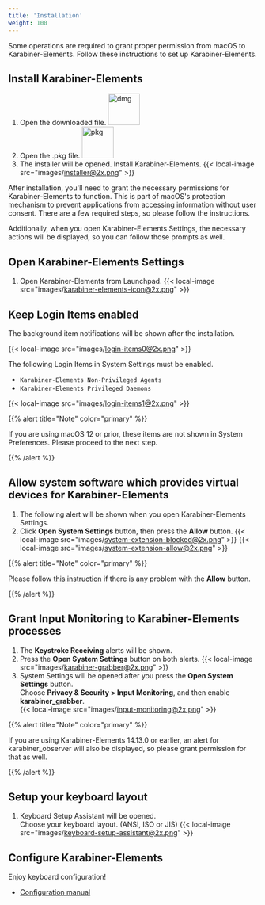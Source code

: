 ```yaml
---
title: 'Installation'
weight: 100
---
```


Some operations are required to grant proper permission from macOS to Karabiner-Elements.
Follow these instructions to set up Karabiner-Elements.

## Install Karabiner-Elements

1.  Open the downloaded file.
    <img src="images/dmg-icon@2x.png" alt="dmg" width="64" />
2.  Open the .pkg file.
    <img src="images/pkg-icon@2x.png" alt="pkg" width="64" />
3.  The installer will be opened. Install Karabiner-Elements.
    {{< local-image src="images/installer@2x.png" >}}

After installation, you'll need to grant the necessary permissions for Karabiner-Elements to function.
This is part of macOS's protection mechanism to prevent applications from accessing information without user consent.
There are a few required steps, so please follow the instructions.

Additionally, when you open Karabiner-Elements Settings, the necessary actions will be displayed, so you can follow those prompts as well.

## Open Karabiner-Elements Settings

1.  Open Karabiner-Elements from Launchpad.
    {{< local-image src="images/karabiner-elements-icon@2x.png" >}}

## Keep Login Items enabled

The background item notifications will be shown after the installation.

{{< local-image src="images/login-items0@2x.png" >}}

The following Login Items in System Settings must be enabled.

-   `Karabiner-Elements Non-Privileged Agents`
-   `Karabiner-Elements Privileged Daemons`

{{< local-image src="images/login-items1@2x.png" >}}

{{% alert title="Note" color="primary" %}}

If you are using macOS 12 or prior, these items are not shown in System Preferences.
Please proceed to the next step.

{{% /alert %}}

## Allow system software which provides virtual devices for Karabiner-Elements

1.  The following alert will be shown when you open Karabiner-Elements Settings.
2.  Click **Open System Settings** button, then press the **Allow** button.
    {{< local-image src="images/system-extension-blocked@2x.png" >}}
    {{< local-image src="images/system-extension-allow@2x.png" >}}

{{% alert title="Note" color="primary" %}}

Please follow [this instruction](../../help/troubleshooting/kext-allow-button-does-not-work/) if there is any problem with the **Allow** button.

{{% /alert %}}

## Grant Input Monitoring to Karabiner-Elements processes

1.  The **Keystroke Receiving** alerts will be shown.
2.  Press the **Open System Settings** button on both alerts.
    {{< local-image src="images/karabiner-grabber@2x.png" >}}
3.  System Settings will be opened after you press the **Open System Settings** button.<br/>
    Choose **Privacy & Security > Input Monitoring**, and then enable **karabiner_grabber**.<br />
    {{< local-image src="images/input-monitoring@2x.png" >}}

{{% alert title="Note" color="primary" %}}

If you are using Karabiner-Elements 14.13.0 or earlier, an alert for karabiner_observer will also be displayed, so please grant permission for that as well.

{{% /alert %}}

## Setup your keyboard layout

1.  Keyboard Setup Assistant will be opened.<br/>
    Choose your keyboard layout. (ANSI, ISO or JIS)
    {{< local-image src="images/keyboard-setup-assistant@2x.png" >}}

## Configure Karabiner-Elements

Enjoy keyboard configuration!

-   [Configuration manual](../../manual/configuration/)
